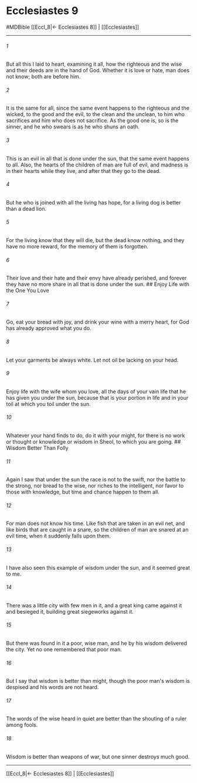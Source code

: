 # Ecclesiastes 9
#MDBible
[[Eccl_8|← Ecclesiastes 8]] | [[Ecclesiastes]]

***

###### 1 

But all this I laid to heart, examining it all, how the righteous and the wise and their deeds are in the hand of God. Whether it is love or hate, man does not know; both are before him. 

###### 2 

It is the same for all, since the same event happens to the righteous and the wicked, to the good and the evil, to the clean and the unclean, to him who sacrifices and him who does not sacrifice. As the good one is, so is the sinner, and he who swears is as he who shuns an oath. 

###### 3 

This is an evil in all that is done under the sun, that the same event happens to all. Also, the hearts of the children of man are full of evil, and madness is in their hearts while they live, and after that they go to the dead. 

###### 4 

But he who is joined with all the living has hope, for a living dog is better than a dead lion. 

###### 5 

For the living know that they will die, but the dead know nothing, and they have no more reward, for the memory of them is forgotten. 

###### 6 

Their love and their hate and their envy have already perished, and forever they have no more share in all that is done under the sun. ## Enjoy Life with the One You Love 

###### 7 

Go, eat your bread with joy, and drink your wine with a merry heart, for God has already approved what you do. 

###### 8 

Let your garments be always white. Let not oil be lacking on your head. 

###### 9 

Enjoy life with the wife whom you love, all the days of your vain life that he has given you under the sun, because that is your portion in life and in your toil at which you toil under the sun. 

###### 10 

Whatever your hand finds to do, do it with your might, for there is no work or thought or knowledge or wisdom in Sheol, to which you are going. ## Wisdom Better Than Folly 

###### 11 

Again I saw that under the sun the race is not to the swift, nor the battle to the strong, nor bread to the wise, nor riches to the intelligent, nor favor to those with knowledge, but time and chance happen to them all. 

###### 12 

For man does not know his time. Like fish that are taken in an evil net, and like birds that are caught in a snare, so the children of man are snared at an evil time, when it suddenly falls upon them. 

###### 13 

I have also seen this example of wisdom under the sun, and it seemed great to me. 

###### 14 

There was a little city with few men in it, and a great king came against it and besieged it, building great siegeworks against it. 

###### 15 

But there was found in it a poor, wise man, and he by his wisdom delivered the city. Yet no one remembered that poor man. 

###### 16 

But I say that wisdom is better than might, though the poor man's wisdom is despised and his words are not heard. 

###### 17 

The words of the wise heard in quiet are better than the shouting of a ruler among fools. 

###### 18 

Wisdom is better than weapons of war, but one sinner destroys much good. 

***

[[Eccl_8|← Ecclesiastes 8]] | [[Ecclesiastes]]
